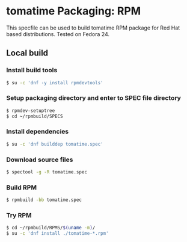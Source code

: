 # tomatime Packaging: RPM

This specfile can be used to build tomatime RPM package for Red Hat based distributions. Tested on Fedora 24.

## Local build

### Install build tools
```sh
$ su -c 'dnf -y install rpmdevtools'
```

### Setup packaging directory and enter to SPEC file directory
```sh
$ rpmdev-setuptree
$ cd ~/rpmbuild/SPECS
```

### Install dependencies
```sh
$ su -c 'dnf builddep tomatime.spec'
```

### Download source files
```sh
$ spectool -g -R tomatime.spec
```

### Build RPM
```sh
$ rpmbuild -bb tomatime.spec
```

### Try RPM
```sh
$ cd ~/rpmbuild/RPMS/$(uname -m)/
$ su -c 'dnf install ./tomatime-*.rpm'
```
